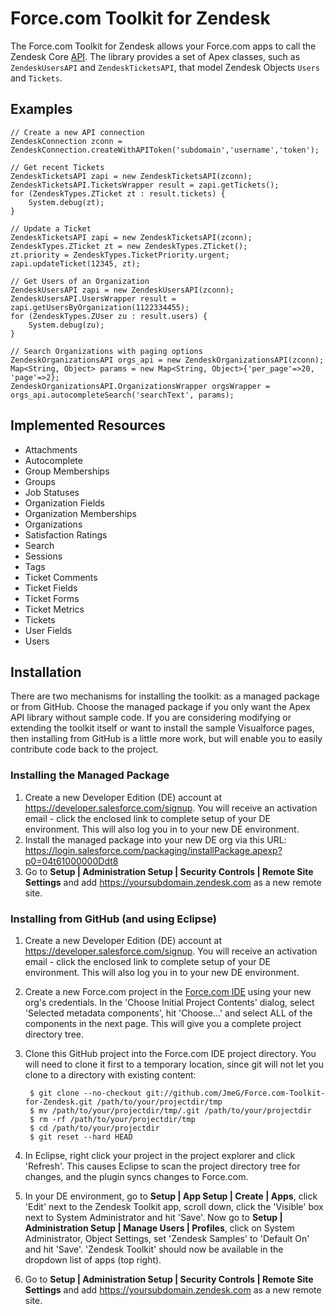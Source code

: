 # Force.com Toolkit for Zendesk

The Force.com Toolkit for Zendesk allows your Force.com apps to call the Zendesk Core [ API](https://developer.zendesk.com/rest_api). The library provides a set of Apex classes, such as `ZendeskUsersAPI` and `ZendeskTicketsAPI`, that model Zendesk Objects `Users` and `Tickets`.

## Examples

```Apex
// Create a new API connection
ZendeskConnection zconn = ZendeskConnection.createWithAPIToken('subdomain','username','token');

// Get recent Tickets
ZendeskTicketsAPI zapi = new ZendeskTicketsAPI(zconn);
ZendeskTicketsAPI.TicketsWrapper result = zapi.getTickets();
for (ZendeskTypes.ZTicket zt : result.tickets) {
    System.debug(zt);
}

// Update a Ticket
ZendeskTicketsAPI zapi = new ZendeskTicketsAPI(zconn);
ZendeskTypes.ZTicket zt = new ZendeskTypes.ZTicket();
zt.priority = ZendeskTypes.TicketPriority.urgent;
zapi.updateTicket(12345, zt);

// Get Users of an Organization
ZendeskUsersAPI zapi = new ZendeskUsersAPI(zconn);
ZendeskUsersAPI.UsersWrapper result = zapi.getUsersByOrganization(1122334455);
for (ZendeskTypes.ZUser zu : result.users) {
    System.debug(zu);
}

// Search Organizations with paging options
ZendeskOrganizationsAPI orgs_api = new ZendeskOrganizationsAPI(zconn);
Map<String, Object> params = new Map<String, Object>{'per_page'=>20, 'page'=>2};
ZendeskOrganizationsAPI.OrganizationsWrapper orgsWrapper = orgs_api.autocompleteSearch('searchText', params);
```

## Implemented Resources

- Attachments
- Autocomplete
- Group Memberships
- Groups
- Job Statuses
- Organization Fields
- Organization Memberships
- Organizations
- Satisfaction Ratings
- Search
- Sessions
- Tags
- Ticket Comments
- Ticket Fields
- Ticket Forms
- Ticket Metrics
- Tickets
- User Fields
- Users

## Installation

There are two mechanisms for installing the toolkit: as a managed package or from GitHub. Choose the managed package if you only want the Apex API library without sample code. If you are considering modifying or extending the toolkit itself or want to install the sample Visualforce pages, then installing from GitHub is a little more work, but will enable you to easily contribute code back to the project.

### Installing the Managed Package

1. Create a new Developer Edition (DE) account at https://developer.salesforce.com/signup. You will receive an activation email - click the enclosed link to complete setup of your DE environment. This will also log you in to your new DE environment.
2. Install the managed package into your new DE org via this URL: https://login.salesforce.com/packaging/installPackage.apexp?p0=04t61000000Ddt8
4. Go to **Setup | Administration Setup | Security Controls | Remote Site Settings** and add https://yoursubdomain.zendesk.com as a new remote site.

### Installing from GitHub (and using Eclipse)

1. Create a new Developer Edition (DE) account at https://developer.salesforce.com/signup. You will receive an activation email - click the enclosed link to complete setup of your DE environment. This will also log you in to your new DE environment.
2. Create a new Force.com project in the [Force.com IDE](http://wiki.developerforce.com/index.php/Force.com_IDE) using your new org's credentials. In the 'Choose Initial Project Contents' dialog, select 'Selected metadata components', hit 'Choose...' and select ALL of the components in the next page. This will give you a complete project directory tree.
3. Clone this GitHub project into the Force.com IDE project directory. You will need to clone it first to a temporary location, since git will not let you clone to a directory with existing content:

        $ git clone --no-checkout git://github.com/JmeG/Force.com-Toolkit-for-Zendesk.git /path/to/your/projectdir/tmp
        $ mv /path/to/your/projectdir/tmp/.git /path/to/your/projectdir
        $ rm -rf /path/to/your/projectdir/tmp
        $ cd /path/to/your/projectdir
        $ git reset --hard HEAD

4. In Eclipse, right click your project in the project explorer and click 'Refresh'. This causes Eclipse to scan the project directory tree for changes, and the plugin syncs changes to Force.com.
5. In your DE environment, go to **Setup | App Setup | Create | Apps**, click 'Edit' next to the Zendesk Toolkit app, scroll down, click the 'Visible' box next to System Administrator and hit 'Save'. Now go to **Setup | Administration Setup | Manage Users | Profiles**, click on System Administrator, Object Settings, set 'Zendesk Samples' to 'Default On' and hit 'Save'. 'Zendesk Toolkit' should now be available in the dropdown list of apps (top right).
6. Go to **Setup | Administration Setup | Security Controls | Remote Site Settings** and add https://yoursubdomain.zendesk.com as a new remote site.
